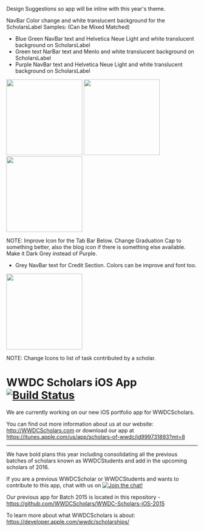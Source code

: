 Design Suggestions so app will be inline with this year's theme.

NavBar Color change and white translucent background for the ScholarsLabel
Samples: (Can be Mixed Matched)

* Blue Green NavBar text and Helvetica Neue Light and white translucent background on ScholarsLabel
* Green text NarBar text and Menlo and white translucent background on ScholarsLabel
* Purple NavBar text and Helvetica Neue Light and white translucent background on ScholarsLabel

<img src="https://github.com/WWDCScholars/DesignStyleAndAssets/blob/MichieDesignSuggestion/Michie%20Design%20Suggestion/BlueGreen.png" width="200">
<img src="https://github.com/WWDCScholars/DesignStyleAndAssets/blob/MichieDesignSuggestion/Michie%20Design%20Suggestion/Green.png" width="200">
<img src="https://github.com/WWDCScholars/DesignStyleAndAssets/blob/MichieDesignSuggestion/Michie%20Design%20Suggestion/purple.png" width="200">

NOTE: Improve Icon for the Tab Bar Below. Change Graduation Cap to something better, also the blog icon if there is something else available. Make it Dark Grey instead of Purple.

* Grey NavBar text for Credit Section. Colors can be improve and font too.

<img src="https://github.com/WWDCScholars/DesignStyleAndAssets/blob/MichieDesignSuggestion/Michie%20Design%20Suggestion/Credits.png" width="200">

NOTE: Change Icons to list of task contributed by a scholar.

# WWDC Scholars iOS App [![Build Status](https://travis-ci.org/WWDCScholars/WWDCScholars-iOS.svg?branch=master)](https://travis-ci.org/WWDCScholars/WWDCScholars-iOS)

We are currently working on our new iOS portfolio app for WWDCScholars.

You can find out more information about us at our website: http://WWDCScholars.com or download our app at https://itunes.apple.com/us/app/scholars-of-wwdc/id999731893?mt=8

* * *

We have bold plans this year including consolidating all the previous batches of scholars known as WWDCStudents and add in the upcoming scholars of 2016.

If you are a previous WWDCScholar or WWDCStudents and wants to contribute to this app, chat with us on [![Join the chat!](https://img.shields.io/badge/WWDCScholars-JOIN%20CHAT-604887.svg)](https://gitter.im/WWDCScholars/WWDCScholarsHQ)

Our previous app for Batch 2015 is located in this repository - https://github.com/WWDCScholars/WWDC-Scholars-iOS-2015

To learn more about what WWDCScholars is about: https://developer.apple.com/wwdc/scholarships/
